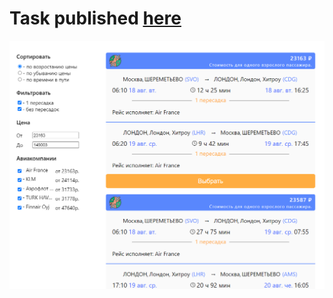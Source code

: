# Task published [here](https://mr-g3ntl3man.github.io/gridnine-systems_test)

[![LearningCards banner](src/ui/images/screenshot.png)](https://mr-g3ntl3man.github.io/gridnine-systems_test)